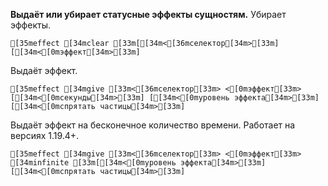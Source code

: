 **Выдаёт или убирает статусные эффекты сущностям.**
Убирает эффекты.
```ansi
[35meffect [34mclear [33m[[34m<[36mселектор[34m>[33m] [[34m<[0mэффект[34m>[33m]
```
Выдаёт эффект.
```ansi
[35meffect [34mgive [33m<[36mселектор[33m> <[0mэффект[33m> [[34m<[0mсекунды[34m>[33m] [[34m<[0mуровень эффекта[34m>[33m] [[34m<[0mспрятать частицы[34m>[33m]
```
Выдаёт эффект на бесконечное количество времени. Работает на версиях 1.19.4+.
```ansi
[35meffect [34mgive [33m<[36mселектор[33m> <[0mэффект[33m> [34minfinite [33m[[34m<[0mуровень эффекта[34m>[33m] [[34m<[0mспрятать частицы[34m>[33m]
```
